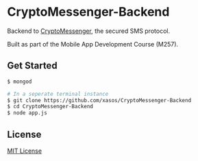 # CryptoMessenger-Backend

Backend to [CryptoMessenger](https://github.com/Alex-Motchoulski/CryptoMessenger), the secured SMS protocol.

Built as part of the Mobile App Development Course (M257).

## Get Started
```sh
$ mongod

# In a seperate terminal instance
$ git clone https://github.com/xasos/CryptoMessenger-Backend
$ cd CryptoMessenger-Backend
$ node app.js
```

## License
[MIT License](LICENSE)
